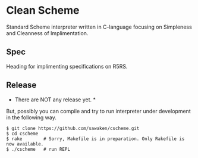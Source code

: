 Clean Scheme
============

Standard Scheme interpreter written in C-language focusing on Simpleness and Cleanness of Implimentation.


Spec
----
Heading for implimenting specifications on R5RS.


Release
-------
* There are NOT any release yet. *

But, possibly you can compile and try to run interpreter under development in the following way.

    $ git clone https://github.com/sawaken/cscheme.git
    $ cd cscheme
    $ rake        # Sorry, Makefile is in preparation. Only Rakefile is now available.
    $ ./cscheme   # run REPL









